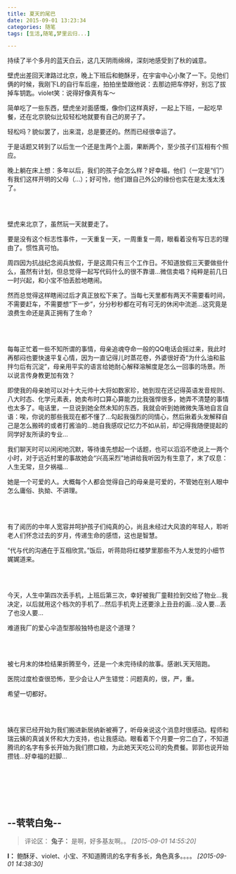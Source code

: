```yaml
---
title: 夏天的尾巴
date: 2015-09-01 13:23:34
categories: 随笔
tags: [生活,随笔,梦里云归...]

---
```

持续了半个多月的蓝天白云，这几天阴雨绵绵，深刻地感受到了秋的诚意。

壁虎出差回天津路过北京，晚上下班后和鲍酥牙，在宇宙中心小聚了一下。见他们俩的时候，我刚下L的自行车后座，拍拍坐垫跟他说：去那边把车停好，别忘了拔掉车钥匙。violet笑：说得好像真有车～

简单吃了一些东西，壁虎坐对面感慨，像你们这样真好，一起上下班，一起吃早餐，还在北京貌似比较轻松地就要有自己的房子了。

轻松吗？貌似罢了，出来混，总是要还的。然而已经很幸运了。

于是话题又转到了以后生一个还是生两个上面，果断两个，至少孩子们互相有个照应。

晚上躺在床上想：多年以后，我们的孩子会怎么样？好幸福，他们（一定是“们”）有我们这样开明的父母（...）；好可怜，他们跟自己外公的缘份也实在是太浅太浅了。

<br /><br />

壁虎来北京了，虽然玩一天就要走了。

要是没有这个标志性事件，一天重复一天，一周重复一周，眼看着没有写日志的理由了。惯性真可怕。

周四因为抗战纪念阅兵放假，于是这周只有三个工作日。不知道放假三天要做些什么，虽然有计划，但总觉得一起写代码什么的很不靠谱...微信卖唱？纯粹是前几日一时兴起，和小宝不怕丢脸地瞎闹。

然而总觉得这样瞎闹过后才真正放松下来了。当每七天里都有两天不需要看时间，不需要赶车，不需要想“下一步”，分分秒秒都在可有可无的休闲中流逝...这究竟是浪费生命还是真正拥有了生命？

<br /><br />

每每正忙着一些不知所谓的事情，母亲追魂夺命一般的QQ电话会摇过来，我此时再郁闷也要快速平复心情，因为一直记得儿时蒸花卷，外婆很好奇“为什么油和盐拌匀后有沉淀”，母亲用平实的语言给她耐心解释溶解度是怎么一回事的场景。所以说言传身教更加有效？

即使我的母亲她可以对十大元帅十大将如数家珍，她到现在还记得英语发音规则、八大时态、化学元素表，她卖布时口算心算能力比我强悍很多，她弄不清楚的事情也太多了。电话里，一旦说到她全然未知的东西，我就会听到她微微失落地自言自语：唉，你说的那些我现在都不懂了...勾起我强烈的同情心，然后揪着头发解释自己是怎么搬砖的或者打酱油的...她自我感叹记忆力不如从前，却记得我随便提起的同学好友所读的专业...

我们聊天时可以闲闲地沉默，等待谁先想起一个话题，也可以滔滔不绝说上一两个小时，对于远近村里的事故她会“兴高采烈”地讲给我听因为有生意了，末了叹息：人生无常，旦夕祸福...

她是一个可爱的人。大概每个人都会觉得自己的母亲是可爱的，不管她在别人眼中怎么庸俗、执拗、不讲理。

<br /><br />

有了阅历的中年人宽容并呵护孩子们纯真的心，尚且未经过大风浪的年轻人，聆听老人们怀念过去的岁月，传递生命的感悟，这也是智慧。

“代与代的沟通在于互相欣赏。”饭后，听蒋勋将红楼梦里那些不为人发觉的小细节娓娓道来。

<br /><br />

今天，人生中第四次丢手机，上班后第三次，幸好被我厂童鞋捡到交给了物业...我决定，以后就用这个档次的手机了...然后手机壳上还要涂上丑丑的画...没人要...丢了也没人要...

难道我厂的爱心伞造型那般独特也是这个道理？

<br /><br />

被七月末的体检结果折腾至今，还是一个未完待续的故事。感谢L天天陪跑。

医院过度检查很恐怖，至少会让人产生错觉：问题真的，很，严，重。

希望一切都好。

<br /><br />

姨在家已经开始为我们搬进新居纳新被褥了，听母亲说这个消息时很感动。程师和瑞云姨的真诚关怀和大力支持，也让我感动。眼看着下个月要一穷二白了，不知道腾讯的名字有多长开始为我们攒口粮，为此她天天吃公司的免费餐。郭郭也说开始攒钱...好幸福的赶脚...

<br /><br />

<br /><br />

--茕茕白兔--
---
>评论区：
>**兔子：** 是啊，好多基友啊。。  *[2015-09-01 14:55:20]*
>
**I：** 鲍酥牙、violet、小宝、不知道腾讯的名字有多长，角色真多。。。。  *[2015-09-01 14:38:30]*
>
